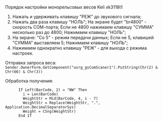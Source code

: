 Порядок настройки монорельсовых весов Keli xk3118t1
 1. Нажать и удерживать клавишу "РЕЖ" до звукового сигнала;
 2. Нажать два раза клавишу "НОЛЬ";
    На экране будет "br4800" - скорость СОМ-порта;
    Если не 4800 нажимаем клавишу "СУММА" несколько раз до 4800;
    Нажимаем клавишу "НОЛЬ";
 3. На экране: "Со 5" - режим передачи данных;
    Если не 5, клавишей "СУММА" выставляем 5;
    Нажимаем клавишу "НОЛЬ";
 4. Нажимаем однократно клавишу "РЕЖ" - для выхода с режима настроек.

Отправка запроса веса:
`Sender.OwnerForm.GetComponent("usrg_gsComScaner1").PutString(Chr(2) & Chr(66) & Chr(3))`

Обработка получения:

```BarCode = Sender.Barcode
      If Left(BarCode, 2) = "NW" Then
        i = Len(BarCode)
        WeightStr = Mid(BarCode, 4, i - 7)
        WeightStr = Replace(WeightStr, ".", Application.DecimalSeparatorSys)
        Weight = CSng(WeightStr)
      End If 
```

